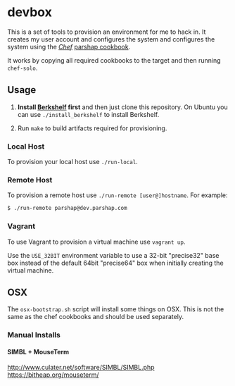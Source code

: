 # devbox

This is a set of tools to provision an environment for me to hack in. It
creates my user account and configures the system and configures the
system using the *[Chef][]* [parshap cookbook][].

It works by copying all required cookbooks to the target and then
running `chef-solo`.

[chef]: http://www.opscode.com/chef/ "Opscode Chef"
[parshap cookbook]: https://github.com/parshap/parshap-cookbook "parshap-cookbook on GitHub"

## Usage

1. **Install [Berkshelf][] first** and then just clone this repository. On
Ubuntu you can use `./install_berkshelf` to install Berkshelf.

1. Run `make` to build artifacts required for provisioning.

[berkshelf]: http://berkshelf.com/

### Local Host

To provision your local host use `./run-local`.

### Remote Host

To provision a remote host use `./run-remote [user@]hostname`. For example:

```bash
$ ./run-remote parshap@dev.parshap.com
```

### Vagrant

To use Vagrant to provision a virtual machine use `vagrant up`.

Use the `USE_32BIT` environment variable to use a 32-bit "precise32"
base box instead of the default 64bit "precise64" box when initially
creating the virtual machine.

## OSX

The `osx-bootstrap.sh` script will install some things on OSX. This is not the
same as the chef cookbooks and should be used separately.

### Manual Installs

#### SIMBL + MouseTerm
http://www.culater.net/software/SIMBL/SIMBL.php
https://bitheap.org/mouseterm/
